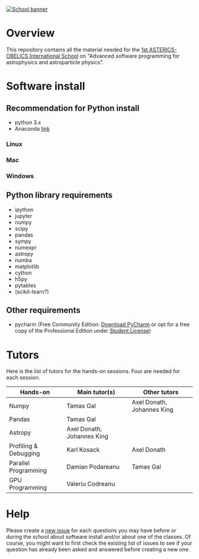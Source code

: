 [![School banner](https://indico.in2p3.fr/event/14227/logo)](https://indico.in2p3.fr/event/14227/logo)

# Overview

This repository contains all the material needed for the [1st
ASTERICS-OBELICS International
School](https://indico.in2p3.fr/event/14227) on "Advanced software
programming for astrophysics and astroparticle physics".

# Software install

## Recommendation for Python install

- python 3.x
- Anaconda [link](https://www.continuum.io/downloads)

### Linux

### Mac

### Windows

## Python library requirements

- ipython
- jupyter
- numpy
- scipy
- pandas
- sympy
- numexpr
- astropy
- numba
- matplotlib
- cython
- h5py
- pytables
- (scikit-learn?)

## Other requirements

- pycharm (Free Community Edition: [Download PyCharm](https://www.jetbrains.com/pycharm/download) or opt for a free copy of the Professional Edition under [Student License](https://www.jetbrains.com/student/))

# Tutors

Here is the list of tutors for the hands-on sessions. Four are needed for each session.

| Hands-on               | Main tutor(s)              | Other tutors                              |
| ---------------------- |----------------------------|-------------------------------------------|
| Numpy                  | Tamas Gal                  | Axel Donath, Johannes King                |
| Pandas                 | Tamas Gal                  |                                           |
| Astropy                | Axel Donath, Johannes King |                                           |
| Profiling & Debugging  | Karl Kosack                | Axel Donath                               |
| Parallel Programming   | Damian Podareanu           | Tamas Gal                                 |
| GPU Programming        | Valeriu Codreanu           |                                           |

 
# Help

Please create a [new
issue](https://github.com/Asterics2020-Obelics/School2017/issues) for
each questions you may have before or during the school about software
install and/or about one of the classes. Of course, you might want to
first check the existing list of issues to see if your question has
already been asked and answered before creating a new one.
